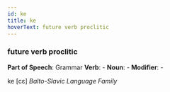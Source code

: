 ```yaml
---
id: ke
title: ke
hoverText: future verb proclitic
---
```


### future verb proclitic

**Part of Speech**: Grammar
**Verb**: -
**Noun**: -
**Modifier**: -

ke [cɛ]
*Balto-Slavic Language Family*